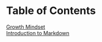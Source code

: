 # **Table of Contents**

[Growth Mindset](102/notes001.md)<br>
[Introduction to Markdown](102/notes002.md)